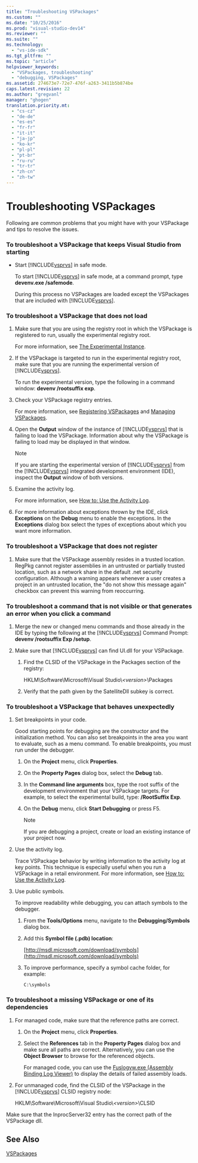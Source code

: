```yaml
---
title: "Troubleshooting VSPackages"
ms.custom: ""
ms.date: "10/25/2016"
ms.prod: "visual-studio-dev14"
ms.reviewer: ""
ms.suite: ""
ms.technology: 
  - "vs-ide-sdk"
ms.tgt_pltfrm: ""
ms.topic: "article"
helpviewer_keywords: 
  - "VSPackages, troubleshooting"
  - "debugging, VSPackages"
ms.assetid: 274673e7-72e7-476f-a263-3411b5b874be
caps.latest.revision: 22
ms.author: "gregvanl"
manager: "ghogen"
translation.priority.mt: 
  - "cs-cz"
  - "de-de"
  - "es-es"
  - "fr-fr"
  - "it-it"
  - "ja-jp"
  - "ko-kr"
  - "pl-pl"
  - "pt-br"
  - "ru-ru"
  - "tr-tr"
  - "zh-cn"
  - "zh-tw"
---
```

# Troubleshooting VSPackages
Following are common problems that you might have with your VSPackage and tips to resolve the issues.  
  
### To troubleshoot a VSPackage that keeps Visual Studio from starting  
  
-   Start [!INCLUDE[vsprvs](../code-quality/includes/vsprvs_md.md)] in safe mode.  
  
     To start [!INCLUDE[vsprvs](../code-quality/includes/vsprvs_md.md)] in safe mode, at a command prompt, type **devenv.exe /safemode**.  
  
     During this process no VSPackages are loaded except the VSPackages that are included with [!INCLUDE[vsprvs](../code-quality/includes/vsprvs_md.md)].  
  
### To troubleshoot a VSPackage that does not load  
  
1.  Make sure that you are using the registry root in which the VSPackage is registered to run, usually the experimental registry root.  
  
     For more information, see [The Experimental Instance](../extensibility/the-experimental-instance.md).  
  
2.  If the VSPackage is targeted to run in the experimental registry root, make sure that you are running the experimental version of [!INCLUDE[vsprvs](../code-quality/includes/vsprvs_md.md)].  
  
     To run the experimental version, type the following in a command window: **devenv /rootsuffix exp**.  
  
3.  Check your VSPackage registry entries.  
  
     For more information, see [Registering VSPackages](http://msdn.microsoft.com/en-us/31e6050f-1457-4849-944a-a3c36b76f3dd) and [Managing VSPackages](../extensibility/managing-vspackages.md).  
  
4.  Open the **Output** window of the instance of [!INCLUDE[vsprvs](../code-quality/includes/vsprvs_md.md)] that is failing to load the VSPackage. Information about why the VSPackage is failing to load may be displayed in that window.  
  
    > [!NOTE]
    >  If you are starting the experimental version of [!INCLUDE[vsprvs](../code-quality/includes/vsprvs_md.md)] from the [!INCLUDE[vsprvs](../code-quality/includes/vsprvs_md.md)] integrated development environment (IDE), inspect the **Output** window of both versions.  
  
5.  Examine the activity log.  
  
     For more information, see [How to: Use the Activity Log](../extensibility/how-to--use-the-activity-log.md).  
  
6.  For more information about exceptions thrown by the IDE, click **Exceptions** on the **Debug** menu to enable the exceptions. In the **Exceptions** dialog box select the types of exceptions about which you want more information.  
  
### To troubleshoot a VSPackage that does not register  
  
1.  Make sure that the VSPackage assembly resides in a trusted location. RegPkg cannot register assemblies in an untrusted or partially trusted location, such as a network share in the default .net security configuration. Although a warning appears whenever a user creates a project in an untrusted location, the "do not show this message again" checkbox can prevent this warning from reoccurring.  
  
### To troubleshoot a command that is not visible or that generates an error when you click a command  
  
1.  Merge the new or changed menu commands and those already in the IDE by typing the following at the [!INCLUDE[vsprvs](../code-quality/includes/vsprvs_md.md)] Command Prompt: **devenv /rootsuffix Exp /setup**.  
  
2.  Make sure that [!INCLUDE[vsprvs](../code-quality/includes/vsprvs_md.md)] can find UI.dll for your VSPackage.  
  
    1.  Find the CLSID of the VSPackage in the Packages section of the registry:  
  
         HKLM\Software\Microsoft\Visual Studio\\*\<version>*\Packages  
  
    2.  Verify that the path given by the SatelliteDll subkey is correct.  
  
### To troubleshoot a VSPackage that behaves unexpectedly  
  
1.  Set breakpoints in your code.  
  
     Good starting points for debugging are the constructor and the initialization method. You can also set breakpoints in the area you want to evaluate, such as a menu command. To enable breakpoints, you must run under the debugger.  
  
    1.  On the **Project** menu, click **Properties**.  
  
    2.  On the **Property Pages** dialog box, select the **Debug** tab.  
  
    3.  In the **Command line arguments** box, type the root suffix of the development environment that your VSPackage targets. For example, to select the experimental build, type: **/RootSuffix Exp**.  
  
    4.  On the **Debug** menu, click **Start Debugging** or press F5.  
  
        > [!NOTE]
        >  If you are debugging a project, create or load an existing instance of your project now.  
  
2.  Use the activity log.  
  
     Trace VSPackage behavior by writing information to the activity log at key points. This technique is especially useful when you run a VSPackage in a retail environment. For more information, see [How to: Use the Activity Log](../extensibility/how-to--use-the-activity-log.md).  
  
3.  Use public symbols.  
  
     To improve readability while debugging, you can attach symbols to the debugger.  
  
    1.  From the **Tools/Options** menu, navigate to the **Debugging/Symbols** dialog box.  
  
    2.  Add this **Symbol file (.pdb) location**:  
  
         [http://msdl.microsoft.com/download/symbols](http://msdl.microsoft.com/download/symbols)  
  
    3.  To improve performance, specify a symbol cache folder, for example:  
  
        ```  
        C:\symbols  
        ```  
  
### To troubleshoot a missing VSPackage or one of its dependencies  
  
1.  For managed code, make sure that the reference paths are correct.  
  
    1.  On the **Project** menu, click **Properties**.  
  
    2.  Select the **References** tab in the **Property Pages** dialog box and make sure all paths are correct. Alternatively, you can use the **Object Browser** to browse for the referenced objects.  
  
         For managed code, you can use the [Fuslogvw.exe (Assembly Binding Log Viewer)](../Topic/Fuslogvw.exe%20\(Assembly%20Binding%20Log%20Viewer\).md) to display the details of failed assembly loads.  
  
2.  For unmanaged code, find the CLSID of the VSPackage in the [!INCLUDE[vsprvs](../code-quality/includes/vsprvs_md.md)] CLSID registry node:  
  
     HKLM\Software\Microsoft\Visual Studio\\*\<version>*\CLSID  
  
 Make sure that the InprocServer32 entry has the correct path of the VSPackage dll.  
  
## See Also  
 [VSPackages](../extensibility-internals/vspackages.md)